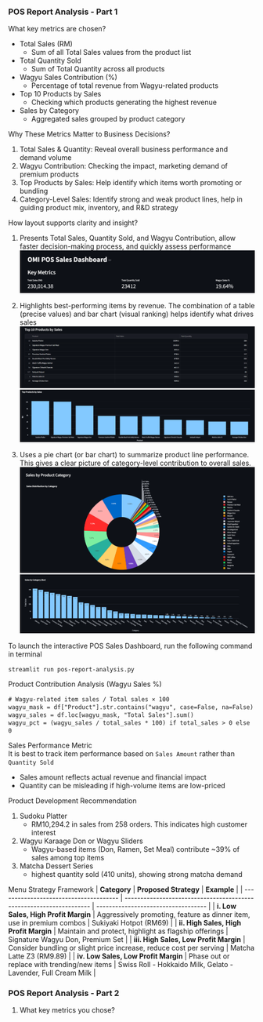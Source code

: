 
### POS Report Analysis - Part 1
What key metrics are chosen? 
- Total Sales (RM)
    -  Sum of all Total Sales values from the product list
- Total Quantity Sold
    - Sum of Total Quantity across all products
- Wagyu Sales Contribution (%)
    - Percentage of total revenue from Wagyu-related products
- Top 10 Products by Sales
    - Checking which products generating the highest revenue
- Sales by Category
    - Aggregated sales grouped by product category

Why These Metrics Matter to Business Decisions?
1. Total Sales & Quantity: Reveal overall business performance and demand volume
2. Wagyu Contribution: Checking the impact, marketing demand of premium products
3. Top Products by Sales: Help identify which items worth promoting or bundling
4. Category-Level Sales: Identify strong and weak product lines, help in guiding product mix, inventory, and R&D strategy

How layout supports clarity and insight?
1. Presents Total Sales, Quantity Sold, and Wagyu Contribution, allow faster decision-making process, and quickly assess performance
![alt text](images/product_sales_report-1.png)

2. Highlights best-performing items by revenue. The combination of a table (precise values) and bar chart (visual ranking) helps identify what drives sales
![alt text](images/product_sales_report-2.png)
![alt text](images/product_sales_report-3.png)

3. Uses a pie chart (or bar chart) to summarize product line performance. This gives a clear picture of category-level contribution to overall sales.
![alt text](images/product_sales_report-4.png)
![alt text](images/product_sales_report-5.png)

To launch the interactive POS Sales Dashboard, run the following command in terminal
```
streamlit run pos-report-analysis.py
```

Product Contribution Analysis (Wagyu Sales %)
```
# Wagyu-related item sales / Total sales × 100
wagyu_mask = df["Product"].str.contains("wagyu", case=False, na=False)
wagyu_sales = df.loc[wagyu_mask, "Total Sales"].sum()
wagyu_pct = (wagyu_sales / total_sales * 100) if total_sales > 0 else 0
```

Sales Performance Metric<br>
It is best to track item performance based on `Sales Amount` rather than `Quantity Sold`
- Sales amount reflects actual revenue and financial impact
- Quantity can be misleading if high-volume items are low-priced

Product Development Recommendation
1. Sudoku Platter
    - RM10,294.2 in sales from 258 orders. This indicates high customer interest
2. Wagyu Karaage Don or Wagyu Sliders
    - Wagyu-based items (Don, Ramen, Set Meal) contribute ~39% of sales among top items
3. Matcha Dessert Series
    - highest quantity sold (410 units), showing strong matcha demand

Menu Strategy Framework
| **Category**                           | **Proposed Strategy**                                               | **Example**                         |
| -------------------------------------- | ------------------------------------------------------------------- | ----------------------------------- |
| **i. Low Sales, High Profit Margin**   | Aggressively promoting, feature as dinner item, use in premium combos  | Sukiyaki Hotpot (RM69)            |
| **ii. High Sales, High Profit Margin** | Maintain and protect, highlight as flagship offerings               | Signature Wagyu Don, Premium Set    |
| **iii. High Sales, Low Profit Margin** | Consider bundling or slight price increase, reduce cost per serving | Matcha Latte Z3 (RM9.89)          |
| **iv. Low Sales, Low Profit Margin**   | Phase out or replace with trending/new items                        | Swiss Roll - Hokkaido Milk, Gelato - Lavender, Full Cream Milk |

### POS Report Analysis - Part 2
1. What key metrics you chose? 